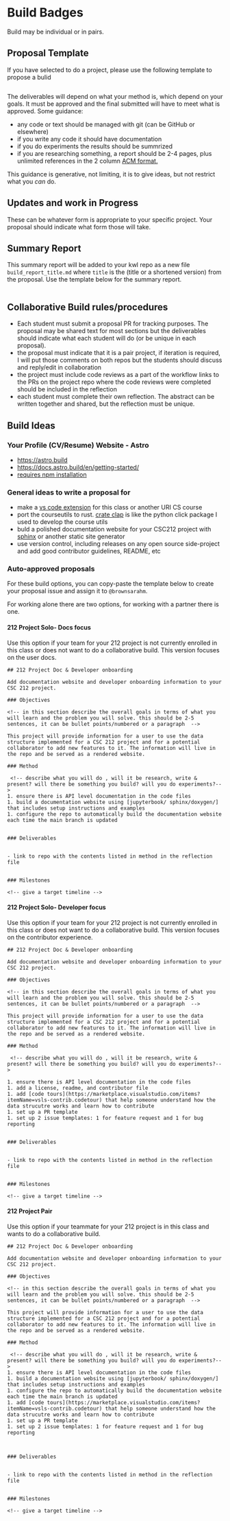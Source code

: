 # Build Badges 

Build may be individual or in pairs. 

## Proposal Template

If you have selected to do a project, please use the following template to propose a bulid

```{literalinclude} ../_worksheets/build_proposal.md
```


The deliverables will depend on what your method is, which depend on your goals. It must be approved and the final submitted will have to meet what is approved.  Some guidance:
- any code or text should be managed with git (can be GitHub or elsewhere)
- if you write any code it should have documentation
- if you do experiments the results should be summrized
- if you are researching something, a report should be 2-4 pages, plus unlimited references in the 2 column [ACM format.](https://www.acm.org/publications/proceedings-template)

This guidance is generative, not limiting, it is to give ideas, but not restrict what you *can* do.


## Updates and work in Progress

These can be whatever form is appropriate to your specific project. Your proposal should indicate what form those will take.


## Summary Report


This summary report will be added to your kwl repo as a new file `build_report_title.md` where `title` is the (title or a shortened version) from the proposal. Use the template below for the summary report. 

```{literalinclude} ../_worksheets/build_report.md
```


## Collaborative Build rules/procedures

- Each student must submit a proposal PR for tracking purposes. The proposal may be shared text for most sections but the deliverables should indicate what each student will do (or be unique in each proposal). 
- the proposal must indicate that it is a pair project, if iteration is required, I will put those comments on both repos but the students should discuss and reply/edit in collaboration
- the project must include code reviews as a part of the workflow links to the PRs on the project repo where the code reviews were completed should be included in the reflection
- each student must complete their own reflection.  The abstract can be written together and shared, but the reflection must be unique. 


## Build Ideas 

### Your Profile (CV/Resume) Website - Astro
- https://astro.build
- https://docs.astro.build/en/getting-started/
- [requires npm installation](https://github.com/withastro/astro)

### General ideas to write a proposal for 
- make a [vs code extension](https://code.visualstudio.com/api/get-started/your-first-extension) for this class or another URI CS course
- port the courseutils to rust. [crate clap](https://docs.rs/clap/latest/clap/) is like the python click package I used to develop the course utils
- buld a polished documentation website for your CSC212 project with [sphinx](https://devblogs.microsoft.com/cppblog/clear-functional-c-documentation-with-sphinx-breathe-doxygen-cmake/) or another static site generator 
- use version control, including releases on any open source side-project and add good contributor guidelines, README, etc 

### Auto-approved proposals

For these build options, you can copy-paste the template below to create your proposal issue and assign it to `@brownsarahm`.

For working alone there are two options, for working with a partner there is one. 

#### 212 Project Solo- Docs focus

Use this option if your team for your 212 project is not currently enrolled in this class or does not want to do a collaborative build. This version focuses on the user docs.


```
## 212 Project Doc & Developer onboarding

Add documentation website and developer onboarding information to your CSC 212 project. 

### Objectives

<!-- in this section describe the overall goals in terms of what you will learn and the problem you will solve. this should be 2-5 sentences, it can be bullet points/numbered or a paragraph  -->

This project will provide information for a user to use the data structure implemented for a CSC 212 project and for a potential collaborator to add new features to it. The information will live in the repo and be served as a rendered website. 

### Method

 <!-- describe what you will do , will it be research, write & present? will there be something you build? will you do experiments?-->
1. ensure there is API level documentation in the code files
1. build a documentation website using [jupyterbook/ sphinx/doxygen/] that includes setup instructions and examples
1. configure the repo to automatically build the documentation website each time the main branch is updated


### Deliverables


- link to repo with the contents listed in method in the reflection file


### Milestones

<!-- give a target timeline -->

```

#### 212 Project Solo- Developer focus

Use this option if your team for your 212 project is not currently enrolled in this class or does not want to do a collaborative build. This version focuses on the contributor experience. 


```
## 212 Project Doc & Developer onboarding

Add documentation website and developer onboarding information to your CSC 212 project. 

### Objectives

<!-- in this section describe the overall goals in terms of what you will learn and the problem you will solve. this should be 2-5 sentences, it can be bullet points/numbered or a paragraph  -->

This project will provide information for a user to use the data structure implemented for a CSC 212 project and for a potential collaborator to add new features to it. The information will live in the repo and be served as a rendered website. 

### Method

 <!-- describe what you will do , will it be research, write & present? will there be something you build? will you do experiments?-->

1. ensure there is API level documentation in the code files
1. add a license, readme, and contributor file
1. add [code tours](https://marketplace.visualstudio.com/items?itemName=vsls-contrib.codetour) that help someone understand how the data strucutre works and learn how to contribute 
1. set up a PR template
1. set up 2 issue templates: 1 for feature request and 1 for bug reporting


### Deliverables


- link to repo with the contents listed in method in the reflection file


### Milestones

<!-- give a target timeline -->

```

#### 212 Project Pair

Use this option if your teammate for your 212 project is in this class and wants to do a collaborative build. 


```
## 212 Project Doc & Developer onboarding

Add documentation website and developer onboarding information to your CSC 212 project. 

### Objectives

<!-- in this section describe the overall goals in terms of what you will learn and the problem you will solve. this should be 2-5 sentences, it can be bullet points/numbered or a paragraph  -->

This project will provide information for a user to use the data structure implemented for a CSC 212 project and for a potential collaborator to add new features to it. The information will live in the repo and be served as a rendered website. 

### Method

 <!-- describe what you will do , will it be research, write & present? will there be something you build? will you do experiments?-->
1. ensure there is API level documentation in the code files
1. build a documentation website using [jupyterbook/ sphinx/doxygen/] that includes setup instructions and examples
1. configure the repo to automatically build the documentation website each time the main branch is updated
1. add [code tours](https://marketplace.visualstudio.com/items?itemName=vsls-contrib.codetour) that help someone understand how the data strucutre works and learn how to contribute 
1. set up a PR template
1. set up 2 issue templates: 1 for feature request and 1 for bug reporting



### Deliverables


- link to repo with the contents listed in method in the reflection file


### Milestones

<!-- give a target timeline -->

```



<!-- 
## Project Examples
- One type of project would be to do a research project on a topic we cover in class and create a .md file with your findings that demonstrates your knowledge of the topic. The .md file would include an **Abstract**, **Body**, **Reflection** including what you did and what you learned from it, and a **Bibliography**. Potential research topics include:
    - Motherboards
    - CPUs: Their History, Evolution, and How They Work
    - GPUs: A Graphics Card That Revolutionized Machine Learning
    - The Differences Between Operating Systems: MacOS vs Windows VS Linux
    - Abstraction For Dummies: Explaining Abstract Concepts to the Layman
- Another type of project could be to create a program using the tools taught in class to maintain the program. What would be included in this would be a .md reporting your findings that demonstrates an understanding of the tools used and a link to the repository hosting the program including **documentation** written for the program.
 -->
